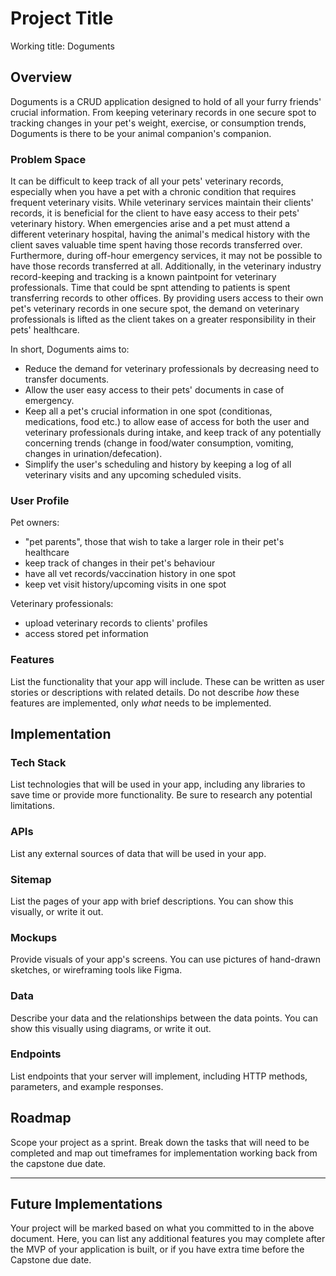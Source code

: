 # Project Title

Working title: Doguments

## Overview

Doguments is a CRUD application designed to hold of all your furry friends' crucial information. From keeping veterinary records in one secure spot to tracking changes in your pet's weight, exercise, or consumption trends, Doguments is there to be your animal companion's companion.

### Problem Space

It can be difficult to keep track of all your pets' veterinary records, especially when you have a pet with a chronic condition that requires frequent veterinary visits. While veterinary services maintain their clients' records, it is beneficial for the client to have easy access to their pets' veterinary history. When emergencies arise and a pet must attend a different veterinary hospital, having the animal's medical history with the client saves valuable time spent having those records transferred over. Furthermore, during off-hour emergency services, it may not be possible to have those records transferred at all.
Additionally, in the veterinary industry record-keeping and tracking is a known paintpoint for veterinary professionals. Time that could be spnt attending to patients is spent transferring records to other offices. By providing users access to their own pet's veterinary records in one secure spot, the demand on veterinary professionals is lifted as the client takes on a greater responsibility in their pets' healthcare.

In short, Doguments aims to:

-   Reduce the demand for veterinary professionals by decreasing need to transfer documents.
-   Allow the user easy access to their pets' documents in case of emergency.
-   Keep all a pet's crucial information in one spot (conditionas, medications, food etc.) to allow ease of access for both the user and veterinary professionals during intake, and keep track of any potentially concerning trends (change in food/water consumption, vomiting, changes in urination/defecation).
-   Simplify the user's scheduling and history by keeping a log of all veterinary visits and any upcoming scheduled visits.

### User Profile

Pet owners:

-   "pet parents", those that wish to take a larger role in their pet's healthcare
-   keep track of changes in their pet's behaviour
-   have all vet records/vaccination history in one spot
-   keep vet visit history/upcoming visits in one spot

Veterinary professionals:

-   upload veterinary records to clients' profiles
-   access stored pet information

### Features

List the functionality that your app will include. These can be written as user stories or descriptions with related details. Do not describe _how_ these features are implemented, only _what_ needs to be implemented.

## Implementation

### Tech Stack

List technologies that will be used in your app, including any libraries to save time or provide more functionality. Be sure to research any potential limitations.

### APIs

List any external sources of data that will be used in your app.

### Sitemap

List the pages of your app with brief descriptions. You can show this visually, or write it out.

### Mockups

Provide visuals of your app's screens. You can use pictures of hand-drawn sketches, or wireframing tools like Figma.

### Data

Describe your data and the relationships between the data points. You can show this visually using diagrams, or write it out.

### Endpoints

List endpoints that your server will implement, including HTTP methods, parameters, and example responses.

## Roadmap

Scope your project as a sprint. Break down the tasks that will need to be completed and map out timeframes for implementation working back from the capstone due date.

---

## Future Implementations

Your project will be marked based on what you committed to in the above document. Here, you can list any additional features you may complete after the MVP of your application is built, or if you have extra time before the Capstone due date.
